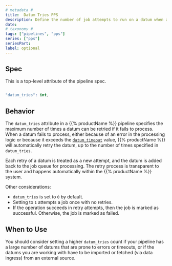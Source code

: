 ```yaml
---
# metadata # 
title:  Datum Tries PPS
description: Define the number of job attempts to run on a datum when a failure occurs.
date: 
# taxonomy #
tags: ["pipelines", "pps"]
series: ["pps"]
seriesPart:
label: optional
---
```

## Spec 
This is a top-level attribute of the pipeline spec. 

```s

"datum_tries": int,

```

## Behavior 

The `datum_tries` attribute in a {{% productName %}} pipeline specifies the maximum number of times a datum can be retried if it fails to process. When a datum fails to process, either because of an error in the processing logic or because it exceeds the [`datum_timeout`](/{{%release%}}/build-dags/pipeline-spec/datum-timeout) value, {{% productName %}} will automatically retry the datum, up to the number of times specified in `datum_tries`.

Each retry of a datum is treated as a new attempt, and the datum is added back to the job queue for processing. The retry process is transparent to the user and happens automatically within the {{% productName %}} system.

Other considerations:

- `datum_tries` is set to `0`  by default. 
- Setting to `1` attempts a job once with no retries.
- If the operation succeeds in retry attempts, then the job is marked as successful. Otherwise, the job is marked as failed.


## When to Use 

 You should consider setting a higher `datum_tries` count if your pipeline has a large number of datums that are prone to errors or timeouts, or if the datums you are working with have to be imported or fetched (via data ingress) from an external source.

